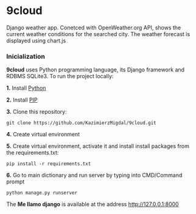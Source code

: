 # 9cloud
Django weather app. Conetced with OpenWeather.org API, shows the current weather conditions for the searched city. The weather forecast is displayed using chart.js

### Inicialization
**9cloud** uses Python programming language, its Django framework and RDBMS SQLite3. To run the project locally:
 
**1.** Install [Python](https://www.python.org/downloads/)

**2.** Install [PIP](https://bootstrap.pypa.io/get-pip.py)

**3.** Clone this repository: 
```
git clone https://github.com/KazimierzMigdal/9cloud.git
```

**4.** Create virtual environment

**5.** Create virtual environment, activate it and install install packages from the requirements.txt:
```
pip install -r requirements.txt
```

**6.** Go to main dictionary and run server by typing into CMD/Command prompt
```
python manage.py runserver
```

The **Me llamo django** is available at the address http://127.0.0.1:8000

